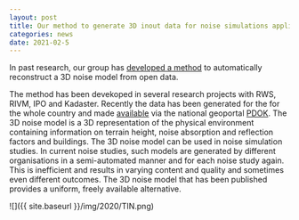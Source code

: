 ```yaml
---
layout: post
title: Our method to generate 3D inout data for noise simulations applied to whole country
categories: news
date: 2021-02-5
---
```


In past research, our group has [developed a method](https://repository.tudelft.nl/islandora/object/uuid%3A4a60ad87-37ce-4b4a-9803-d2b5c19b0b34) to automatically reconstruct a 3D noise model from open data.

The method has been devekoped in several research projects with RWS, RIVM, IPO and Kadaster.
Recently the data has been generated for the for the whole country and made [available](https://3d.kadaster.nl/3d-geluid/) via the national geoportal [PDOK](https://www.pdok.nl/3d-input-data-voor-geluidssimulaties-versie-0.3.1).
The 3D noise model is a 3D representation of the physical environment containing information on terrain height, noise absorption and reflection factors and buildings.
The 3D noise model can be used in noise simulation studies.
In current noise studies, such models are generated by different organisations in a semi-automated manner and for each noise study again. This is inefficient and results in varying content and quality and sometimes even different outcomes.
The 3D noise model that has been published provides a uniform, freely available alternative.

![]({{ site.baseurl }}/img/2020/TIN.png)
